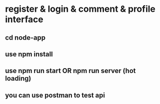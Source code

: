 # register & login & comment & profile  interface

## cd node-app
## use npm install 
## use npm run start OR npm run server (hot loading)

## you can use postman to test api